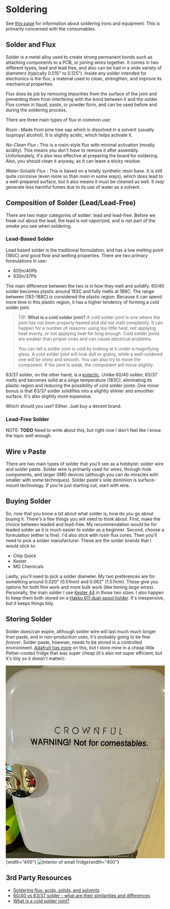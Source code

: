 # Soldering

See [this page](../tools/hand-tools.md#soldering-ironstation) for information
about soldering irons and equipment. This is primarily concerned with the
consumables.

## Solder and Flux

Solder is a metal alloy used to create strong permanent bonds such as attaching
components to a PCB, or joining wires together. It comes in two different types,
lead and lead free, and also can be had in a wide variety of diameters
(typically 0.015" to 0.125"). Inside any solder intended for electronics is the
flux, a material used to clean, strengthen, and improve its mechanical
properties.

Flux does its job by removing impurities from the surface of the joint and
preventing them from interfering with the bond between it and the solder. Flux
comes in liquid, paste, or powder form, and can be used before and during the
soldering process.

There are three main types of flux in common use:

_Rosin_
: Made from pine tree sap which is dissolved in a solvent (usually
isopropyl alcohol). It is slightly acidic, which helps activate it.

_No-Clean Flux_
: This is a rosin-style flux with minimal activation (mostly acidity). This
means you don't _have_ to remove it after assembly. Unfortunately, it's also
less effective at preparing the board for soldering. Also, you should clean it
anyway, as it can leave a sticky residue.

_Water-Soluble Flux_
: This is based on a totally synthetic resin base. It is still quite corrosive
(even more so than rosin in some ways), which does lead to a well-prepared
surface, but it also means it must be cleaned as well. It _may_ generate less
harmful fumes due to its use of water as a solvent.

## Composition of Solder (Lead/Lead-Free)

There are two major categories of solder: lead and lead-free. Before we freak
out about the lead, the lead is _not_ vaporized, and is not part of the smoke
you see when soldering. 

### Lead-Based Solder

Lead based solder is the traditional formulation, and has a low melting point
(180C) and good flow and wetting properties. There are two primary formulations
in use:

* 60Sn/40Pb
* 63Sn/37Pb

The main difference between the two is in how they melt and solidify. 60/40
solder becomes plastic around 183C and fully melts at 188C. The range between
(183-188C) is considered the plastic region. Because it can spend more time in
this plastic region, it has a higher tendency of forming a cold solder joint.

> TIP: **What is a cold solder joint?** A cold solder joint is one where the
> joint has not been properly heated and did not melt completely. It can happen
> for a number of reasons: using too little heat, not applying heat evenly, or
> not applying heat for long enough. Cold solder joints are weaker than proper
> ones and can cause electrical problems.
>
> You can tell a solder joint is cold by looking at it under a magnifying glass.
> A cold solder joint will look dull or grainy, while a well-soldered one will
> be shiny and smooth. You can also try to move the component. If the joint is
> weak, the component will move slightly.

63/37 solder, on the other hand, is a
[eutectic](https://en.wikipedia.org/wiki/Eutectic_system). Unlike 60/40 solder,
63/37 melts and becomes solid at a singe temperature (183C), eliminating its plastic
region and reducing the possibility of cold solder joints. One minor bonus is
that 63/37 solder solidifies into a slightly shinier and smoother surface. It's
also slightly more expensive.

Which should you use? Either. Just buy a decent brand.

### Lead-Free Solder

NOTE: **TODO** Need to write about this, but right now I don't feel like I know
the topic well enough. 

## Wire v Paste

There are two main types of solder that you'll see as a hobbyist: solder wire
and solder paste. Solder wire is primarily used for wires, through-hole
components, and larger SMD devices (although you can do miracles with smaller
with some techniques). Solder paste's sole dominion is surface-mount technology.
If you're just starting out, start with wire.

## Buying Solder

So, now that you know a bit about what solder is, how do you go about buying it.
There's a few things you will need to think about. First, make the choice
between leaded and lead-free. My recommendation would be for leaded solder as it
is much easier to solder as a beginner. Second, choose a formulation (either is
fine). I'd also stick with rosin flux cores. Then you'll need to pick a solder manufacturer. These are the solder brands that I would stick to:

* Chip Quick
* Kester
* MG Chemicals

Lastly, you'll need to pick a solder diameter. My two preferences are for
something around 0.020" (0.51mm) and 0.062" (1.57mm). These give you options for
both fine work and more bulk work (like tinning large wires). Personally, the
main solder I use [Kester
44](https://www.kester.com/products/product/44-flux-cored-wire) in those two
sizes. I also happen to keep them both stored on a [Hakko 611 dual-spool
holder](https://hakkousa.com/611-dual-solder-spool-reel.html). It's inexpensive,
but it keeps things tidy.

## Storing Solder

Solder does/can expire, although solder wire will last much much longer than
paste, and in non-production uses, it's probably going to be fine _forever_.
Solder paste, however, needs to be stored in a controlled environment. [Adafruit
has more](https://learn.adafruit.com/smt-manufacturing/solder-paste-storage) on
this, but I store mine in a cheap little Peltier-cooled fridge that was super
cheap (it's also not super efficient, but it's tiny so it doesn't matter):

![Exterior of small fridge](/img/solder-fridge-exterior.jpg){width="400"} ![Interior of small
fridge](/img/solder-fridge-interior.jpg){width="400"}

## 3rd Party Resources

* [Soldering flux: acids, solids, and solvents]( https://www.protoexpress.com/blog/soldering-flux-acids-solids-and-solvents/)
* [60/40 vs 63/37 solder - what are their similarities and differences](https://www.raypcb.com/60_40-vs-63_37-solder/)
* [What is a cold solder joint?](https://electronicshacks.com/what-is-a-cold-solder-joint/)